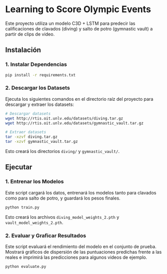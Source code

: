 # Learning to Score Olympic Events

Este proyecto utiliza un modelo C3D + LSTM para predecir las calificaciones de clavados (diving) y salto de potro (gymnastic vault) a partir de clips de video.

## Instalación

### 1. Instalar Dependencias
```bash
pip install -r requirements.txt
```
### 2. Descargar los Datasets
Ejecuta los siguientes comandos en el directorio raíz del proyecto para descargar y extraer los datasets:
```bash
# Descargar datasets
wget http://rtis.oit.unlv.edu/datasets/diving.tar.gz
wget http://rtis.oit.unlv.edu/datasets/gymnastic_vault.tar.gz

# Extraer datasets
tar -xzvf diving.tar.gz
tar -xzvf gymnastic_vault.tar.gz
```
Esto creará los directorios `diving/` y `gymnastic_vault/`.

## Ejecutar

### 1. Entrenar los Modelos
Este script cargará los datos, entrenará los modelos tanto para clavados como para salto de potro, y guardará los pesos finales.
```bash
python train.py
```
Esto creará los archivos `diving_model_weights_2.pth` y `vault_model_weights_2.pth`.

### 2. Evaluar y Graficar Resultados
Este script evaluará el rendimiento del modelo en el conjunto de prueba. Mostrará gráficos de dispersión de las puntuaciones predichas frente a las reales e imprimirá las predicciones para algunos videos de ejemplo.
```bash
python evaluate.py
```
